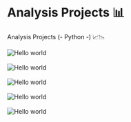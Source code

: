# Analysis Projects 📊
Analysis Projects (- Python -) 📈📉

<img src="https://oxb-prd-cdn-01.azureedge.net/mediacontainer/medialibraries/oxfordbrookes/images/students/centre%20for%20academic%20development/maths%20and%20stats/plots.png" alt="Hello world">
<br>
<br>
<img src="https://www.bachelorprint.co.uk/wp-content/uploads/2022/09/Descriptive-statistics-types.jpg" alt="Hello world">
<br>
<br>
<img src="https://morphocode.com/wp-content/uploads/2018/05/typologies.png" alt="Hello world">
<br>
<br>
<img src="https://ppcexpo.com/blog/wp-content/uploads/2021/10/types-of-data-visualization-charts.jpg" alt="Hello world">
<br>
<br>
<img src="https://ppcexpo.com/blog/wp-content/uploads/2021/10/data-visualization-best-techniques.jpg" alt="Hello world">


